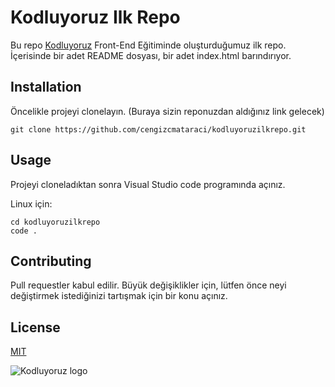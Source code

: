 # Kodluyoruz Ilk Repo #

Bu repo [Kodluyoruz](www.kodluyoruz.org) Front-End Eğitiminde oluşturduğumuz ilk repo. İçerisinde bir adet README dosyası, bir adet index.html barındırıyor.

## Installation ##

Öncelikle projeyi clonelayın. (Buraya sizin reponuzdan aldığınız link gelecek)

```
git clone https://github.com/cengizcmataraci/kodluyoruzilkrepo.git 
```

## Usage ##

Projeyi cloneladıktan sonra Visual Studio code programında açınız.

Linux için:
```
cd kodluyoruzilkrepo
code .
```

## Contributing ##

Pull requestler kabul edilir. Büyük değişiklikler için, lütfen önce neyi değiştirmek istediğinizi tartışmak için bir konu açınız.

## License ##

[MIT](https://choosealicense.com/licenses/mit/)


![Kodluyoruz logo](https://global-uploads.webflow.com/6097e0eca1e87557da031fef/6136c7fd01d5637f9fa8be9e_logo-1.png)
